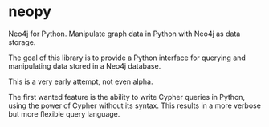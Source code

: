 # neopy
Neo4j for Python. Manipulate graph data in Python with Neo4j as data storage.

The goal of this library is to provide a Python interface for querying and
manipulating data stored in a Neo4j database.

This is a very early attempt, not even alpha.

The first wanted feature is the ability to write Cypher queries in Python,
using the power of Cypher without its syntax. This results in a more verbose
but more flexible query language.
